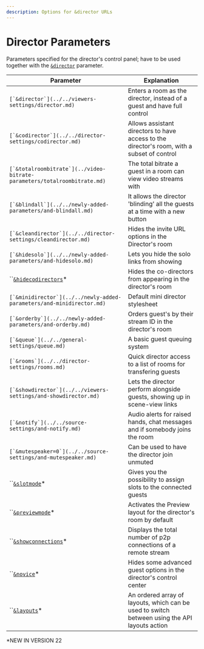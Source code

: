 ```yaml
---
description: Options for &director URLs
---
```


# Director Parameters

Parameters specified for the director's control panel; have to be used together with the [`&director`](../../viewers-settings/director.md) parameter.

| Parameter                                                                  | Explanation                                                                                   |
| -------------------------------------------------------------------------- | --------------------------------------------------------------------------------------------- |
| ``[`&director`](../../viewers-settings/director.md)``                      | Enters a room as the director, instead of a guest and have full control                       |
| ``[`&codirector`](../../director-settings/codirector.md)``                 | Allows assistant directors to have access to the director's room, with a subset of control    |
| ``[`&totalroombitrate`](../video-bitrate-parameters/totalroombitrate.md)`` | The total bitrate a guest in a room can view video streams with                               |
| ``[`&blindall`](../../newly-added-parameters/and-blindall.md)``            | It allows the director 'blinding' all the guests at a time with a new button                  |
| ``[`&cleandirector`](../../director-settings/cleandirector.md)``           | Hides the invite URL options in the Director's room                                           |
| ``[`&hidesolo`](../../newly-added-parameters/and-hidesolo.md)``            | Lets you hide the solo links from showing                                                     |
| ``[`&hidecodirectors`](and-hidecodirectors.md)\*                           | Hides the co-directors from appearing in the director's room                                  |
| ``[`&minidirector`](../../newly-added-parameters/and-minidirector.md)``    | Default mini director stylesheet                                                              |
| ``[`&orderby`](../../newly-added-parameters/and-orderby.md)``              | Orders guest's by their stream ID in the director's room                                      |
| ``[`&queue`](../../general-settings/queue.md)``                            | A basic guest queuing system                                                                  |
| ``[`&rooms`](../../director-settings/rooms.md)``                           | Quick director access to a list of rooms for transfering guests                               |
| ``[`&showdirector`](../../viewers-settings/and-showdirector.md)``          | Lets the director perform alongside guests, showing up in scene-view links                    |
| ``[`&notify`](../../source-settings/and-notify.md)``                       | Audio alerts for raised hands, chat messages and if somebody joins the room                   |
| ``[`&mutespeaker=0`](../../source-settings/and-mutespeaker.md)``           | Can be used to have the director join unmuted                                                 |
| ``[`&slotmode`](and-slotmode.md)\*                                         | Gives you the possibility to assign slots to the connected guests                             |
| ``[`&previewmode`](and-previewmode.md)\*                                   | Activates the Preview layout for the director's room by default                               |
| ``[`&showconnections`](../settings-parameters/and-showconnections.md)\*    | Displays the total number of p2p connections of a remote stream                               |
| ``[`&novice`](and-novice.md)\*                                             | Hides some advanced guest options in the director's control center                            |
| ``[`&layouts`](and-layouts.md)\*                                           | An ordered array of layouts, which can be used to switch between using the API layouts action |

\*NEW IN VERSION 22
